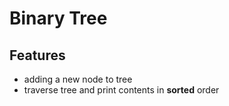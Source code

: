 # Binary Tree
## Features
- adding a new node to tree
- traverse tree and print contents in **sorted** order

